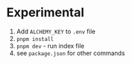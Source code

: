 # Experimental

1) Add `ALCHEMY_KEY` to `.env` file
2) `pnpm install`
3) `pnpm dev` - run index file
4) see `package.json` for other commands